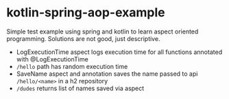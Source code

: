 # kotlin-spring-aop-example
Simple test example using spring and kotlin to learn aspect oriented programming. Solutions are not good, just descriptive.

- LogExecutionTime aspect logs execution time for all functions annotated with @LogExecutionTime
- `/hello` path has random execution time
- SaveName aspect and annotation saves the name passed to api `/hello/<name>` in a h2 repository
- `/dudes` returns list of names saved via aspect
